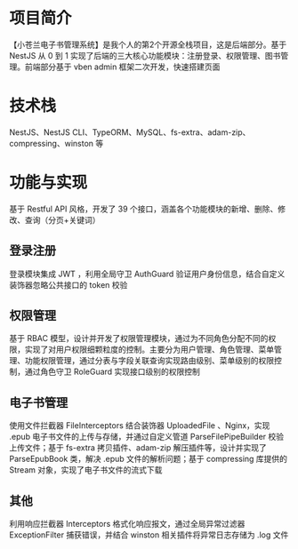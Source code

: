 # 项目简介
【小苍兰电子书管理系统】是我个人的第2个开源全栈项目，这是后端部分。基于 NestJS 从 0 到 1 实现了后端的三大核心功能模块：注册登录、权限管理、图书管理。前端部分基于 vben admin 框架二次开发，快速搭建页面

# 技术栈
NestJS、NestJS CLI、TypeORM、MySQL、fs-extra、adam-zip、compressing、winston 等

# 功能与实现
基于 Restful API 风格，开发了 39 个接口，涵盖各个功能模块的新增、删除、修改、查询（分页+关键词）

## 登录注册
登录模块集成 JWT ，利用全局守卫 AuthGuard 验证用户身份信息，结合自定义装饰器忽略公共接口的 token 校验

## 权限管理
基于 RBAC 模型，设计并开发了权限管理模块，通过为不同角色分配不同的权限，实现了对用户权限细颗粒度的控制。主要分为用户管理、角色管理、菜单管理、功能权限管理，通过分表与字段关联查询实现路由级别、菜单级别的权限控制，通过角色守卫 RoleGuard 实现接口级别的权限控制

## 电子书管理
使用文件拦截器 FileInterceptors 结合装饰器 UploadedFile 、Nginx，实现 .epub 电子书文件的上传与存储，并通过自定义管道 ParseFilePipeBuilder 校验上传文件；基于 fs-extra 拷贝插件、adam-zip 解压插件等，设计并实现了 ParseEpubBook 类，解决 .epub 文件的解析问题；基于 compressing 库提供的 Stream 对象，实现了电子书文件的流式下载

## 其他
利用响应拦截器 Interceptors 格式化响应报文，通过全局异常过滤器 ExceptionFilter 捕获错误，并结合 winston 相关插件将异常日志存储为 .log 文件